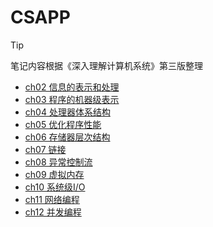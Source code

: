 # CSAPP

> [!tip]
>
> 笔记内容根据《深入理解计算机系统》第三版整理

- [ch02 信息的表示和处理](csapp/ch02)
- [ch03 程序的机器级表示](csapp/ch03)
- [ch04 处理器体系结构](csapp/ch04)
- [ch05 优化程序性能](csapp/ch05)
- [ch06 存储器层次结构](csapp/ch06)
- [ch07 链接](csapp/ch07)
- [ch08 异常控制流](csapp/ch08)
- [ch09 虚拟内存](csapp/ch09)
- [ch10 系统级I/O](csapp/ch10)
- [ch11 网络编程](csapp/ch11)
- [ch12 并发编程](csapp/ch12)
